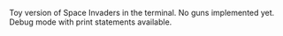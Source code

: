 Toy version of Space Invaders in the terminal. No guns implemented yet. Debug mode with print statements available.